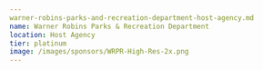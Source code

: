 ```yaml
---
warner-robins-parks-and-recreation-department-host-agency.md
name: Warner Robins Parks & Recreation Department
location: Host Agency
tier: platinum
image: /images/sponsors/WRPR-High-Res-2x.png
---
```

